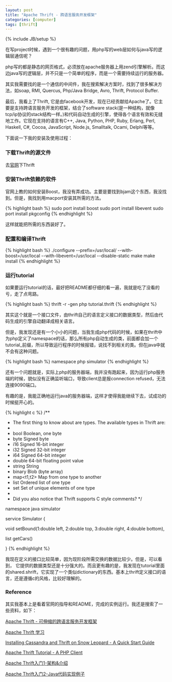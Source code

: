 ```yaml
---
layout: post
title: "Apache Thrift - 跨语言服务开发框架"
categories: [computer] 
tags: [thrift]
---
```

{% include JB/setup %}

在写project时候，遇到一个很有趣的问题，用php写的web层如何与java写的逻辑层通信呢？

php写的都是静态的网页格式，必须放在apache服务器上用zend引擎解析。而这边java写的逻辑层，并不只是一个简单的程序，而是一个需要持续运行的服务器。

其实我需要找的是一个通信的中间件，我在搜索解决方案时，找到了很多解决方法，如soap, RMI, Quercus, Php/Java Bridge, Avro, Thrift, Protocol Buffer. 

最后，我看上了Thrift, 它是由facebook开发，现在已经贡献给Apache了。它主要是支持跨语言服务开发的框架，结合了software stack(是一种结构，就像tcp/ip协议的stack结构一样。)和代码自动生成的引擎，使得各个语言有效和无缝地工作。它现在支持的语言有C++, Java, Python, PHP, Ruby, Erlang, Perl, Haskell, C#, Cocoa, JavaScript, Node.js, Smalltalk, Ocami, Delphi等等。

下面说一下我的安装及使用过程：

### 下载Thrift的源文件

去[官网](http://thrift.apache.org/)下Thrift

### 安装Thrift依赖的软件

官网上教的如何安装Boost，我没有弄成功。主要是要找到bjam这个东西，我没找到。但是，我找到用macport安装其所需的方法。

{% highlight bash %}
sudo port install boost
sudo port install libevent
sudo port install pkgconfig
{% endhighlight %}

这样就能把所需的东西装好了。

### 配置和编译Thrift

{% highlight bash %}
./configure --prefix=/usr/local/ --with-boost=/usr/local --with-libevent=/usr/local --disable-static
make
make install
{% endhighlight %}

### 运行tutorial

如果要运行tutorial的话，最好把README都仔细的看一遍，我就是吃了没看的亏，走了点弯路。

{% highlight bash %}
thrift -r -gen php tutorial.thrift
{% endhighlight %}

其实这个就是一个接口文件，由thrift自己的语言定义接口的数据类型，然后由代码生成的引擎自动翻译成相关语言。

但是，我发现还是有一个小小的问题，当我生成php代码的时候，如果在thrift中为php定义了namespace的话，那么所有php自动生成的类，前面都会加一个tutorial_前缀，所以导致运行程序的时候报错，说找不到相关的类。但在java中就不会有这种问题。

{% highlight bash %}
namespace php simulator
{% endhighlight %}

还有一个问题就是，实际上php的服务器端，我并没有跑起来，因为运行php服务端的时候，貌似没有正确监听端口，导致client总是报connection refused，无法连接9090端口。

有趣的是，我能正确地运行java的服务器端，这样才使得我能继续下去，试成功的时候挺开心的。

{% highlight c %}
/**
 * The first thing to know about are types. The available types in Thrift are:
 *
 *  bool        Boolean, one byte
 *  byte        Signed byte
 *  i16         Signed 16-bit integer
 *  i32         Signed 32-bit integer
 *  i64         Signed 64-bit integer
 *  double      64-bit floating point value
 *  string      String
 *  binary      Blob (byte array)
 *  map<t1,t2>  Map from one type to another
 *  list<t1>    Ordered list of one type
 *  set<t1>     Set of unique elements of one type
 *
 * Did you also notice that Thrift supports C style comments?
 */

namespace java simulator

service Simulator {

   void setBound(1:double left, 2:double top, 3:double right, 4:double bottom),

   list<i32> getCars()

}
{% endhighlight %}

我现在定义的接口比较简单，因为现阶段所需交换的数据比较少。但是，可以看到，
它提供的数据类型还是十分强大的。而且更有趣的是，我发现在tutorial里面的shared.shrift，它实现了一个类似dictionary的东西。基本上thrift定义接口的语言，还是遵循c的风格，比较好理解的。

### Reference

其实我基本上是看着官网的指导和README，完成的实例运行。我还是搜索了一些资料，如下：

[Apache Thrift - 可伸缩的跨语言服务开发框架](http://www.chineselinuxuniversity.net/articles/49624.shtml)

[Apache Thrift 学习](http://smallmin.iteye.com/blog/1121085)

[Installing Cassandra and Thrift on Snow Leopard - A Quick Start Guide](http://jetfar.com/installing-cassandra-and-thrift-on-snow-leopard-a-quick-start-guide/)

[Apache Thrift Tutorial - A PHP Client](http://chanian.com/2010/05/13/thrift-tutorial-a-php-client/)

[Apache Thrift入门1-架构&介绍](http://www.javabloger.com/article/apache-thrift-architecture.html)

[Apache Thrift入门2-Java代码实现例子](http://www.javabloger.com/article/thrift-java-code-example.html)